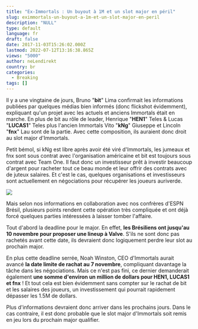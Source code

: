 ```yaml
---
title: "Ex-Immortals : Un buyout à 1M et un slot major en péril"
slug: eximmortals-un-buyout-a-1m-et-un-slot-major-en-peril
description: "NULL"
type: default
language: fr
draft: false
date: 2017-11-03T15:26:02.000Z
lastmod: 2022-07-12T13:16:38.865Z
views: "5000"
author: neLendirekt
country: br
categories:
  - Breaking
tags: []
---
```

Il y a une vingtaine de jours, Bruno "**bit**" Lima confirmait les informations publiées par quelques médias bien informés (donc flickshot évidemment), expliquant qu'un projet avec les actuels et anciens Immortals était en marche. En plus de bit au rôle de leader, Henrique "**HEN1**" Teles & Lucas "**LUCAS1**" Teles plus l'ancien Immortals Vito "**kNg**" Giuseppe et Lincoln "**fnx**" Lau sont de la partie. Avec cette composition, ils auraient donc droit au slot major d'Immortals.

Petit bémol, si kNg est libre après avoir été viré d'Immortals, les jumeaux et fnx sont sous contrat avec l'organisation américaine et bit est toujours sous contrat avec Team One. Il faut donc un investisseur prêt à investir beaucoup d'argent pour racheter tout ce beau monde et leur offrir des contrats avec de juteux salaires. Et c'est le cas, quelques organisations et investisseurs sont actuellement en négociations pour récupérer les joueurs auriverde.

![](/images/articles/59fc789a1c154/images/5wQ9kIEjWzPdAttBA0EOUKFq4sKGt02Yln6VpKlD.jpeg)

Mais selon nos informations en collaboration avec nos confrères d'ESPN Brésil, plusieurs points rendent cette opération très compliquée et ont déjà forcé quelques parties intéressées à laisser tomber l'affaire. 

Tout d'abord la deadline pour le major. En effet, **les Brésiliens ont jusqu'au 10 novembre pour proposer une lineup à Valve**. S'ils ne sont donc pas rachetés avant cette date, ils devraient donc logiquement perdre leur slot au prochain major.

En plus cette deadline serrée, Noah Winston, CEO d'Immortals aurait avancé **la date limite de rachat au 7 novembre**, compliquant davantage la tâche dans les négociations. Mais ce n'est pas fini, ce dernier demanderait également **une somme d'environ un million de dollars pour HEN1, LUCAS1 et fnx** ! Et tout cela est bien évidemment sans compter sur le rachat de bit et les salaires des joueurs, un investissement qui pourrait rapidement dépasser les 1.5M de dollars.

Plus d'informations devraient donc arriver dans les prochains jours. Dans le cas contraire, il est donc probable que le slot major d'Immortals soit remis en jeu lors du prochain major qualifier.
